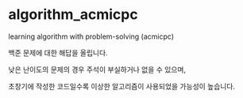 # algorithm_acmicpc
learning algorithm with problem-solving (acmicpc)

백준 문제에 대한 해답을 올립니다.

낮은 난이도의 문제의 경우 주석이 부실하거나 없을 수 있으며, 

초창기에 작성한 코드일수록 이상한 알고리즘이 사용되었을 가능성이 높습니다.
